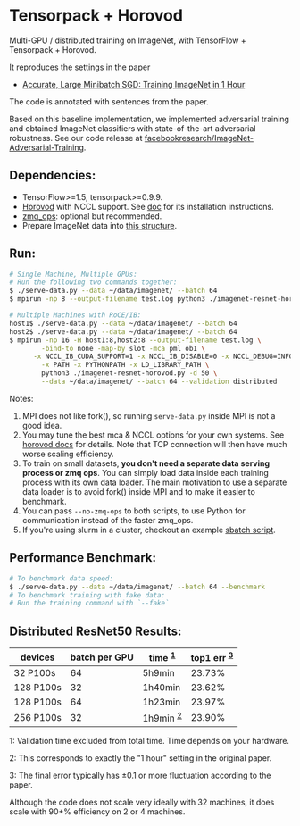 
# Tensorpack + Horovod

Multi-GPU / distributed training on ImageNet, with TensorFlow + Tensorpack + Horovod.

It reproduces the settings in the paper
+ [Accurate, Large Minibatch SGD: Training ImageNet in 1 Hour](https://arxiv.org/abs/1706.02677)

The code is annotated with sentences from the paper.

Based on this baseline implementation, we implemented adversarial training and obtained ImageNet classifiers with state-of-the-art adversarial robustness. See our code release at [facebookresearch/ImageNet-Adversarial-Training](https://github.com/facebookresearch/ImageNet-Adversarial-Training/).

## Dependencies:
+ TensorFlow>=1.5, tensorpack>=0.9.9.
+ [Horovod](https://github.com/uber/horovod) with NCCL support.
	See [doc](https://github.com/uber/horovod/blob/master/docs/gpus.md) for its installation instructions.
+ [zmq_ops](https://github.com/tensorpack/zmq_ops): optional but recommended.
+ Prepare ImageNet data into [this structure](http://tensorpack.readthedocs.io/modules/dataflow.dataset.html#tensorpack.dataflow.dataset.ILSVRC12).

## Run:
```bash
# Single Machine, Multiple GPUs:
# Run the following two commands together:
$ ./serve-data.py --data ~/data/imagenet/ --batch 64
$ mpirun -np 8 --output-filename test.log python3 ./imagenet-resnet-horovod.py -d 50 --data ~/data/imagenet/ --batch 64
```

```bash
# Multiple Machines with RoCE/IB:
host1$ ./serve-data.py --data ~/data/imagenet/ --batch 64
host2$ ./serve-data.py --data ~/data/imagenet/ --batch 64
$ mpirun -np 16 -H host1:8,host2:8 --output-filename test.log \
		-bind-to none -map-by slot -mca pml ob1 \
	  -x NCCL_IB_CUDA_SUPPORT=1 -x NCCL_IB_DISABLE=0 -x NCCL_DEBUG=INFO \
		-x PATH -x PYTHONPATH -x LD_LIBRARY_PATH \
		python3 ./imagenet-resnet-horovod.py -d 50 \
        --data ~/data/imagenet/ --batch 64 --validation distributed
```

Notes:
1. MPI does not like fork(), so running `serve-data.py` inside MPI is not a good idea.
2. You may tune the best mca & NCCL options for your own systems.
   See [horovod docs](https://github.com/uber/horovod/blob/master/docs/) for details.
   Note that TCP connection will then have much worse scaling efficiency.
3. To train on small datasets, __you don't need a separate data serving process or zmq ops__.
	You can simply load data inside each training process with its own data loader.
	The main motivation to use a separate data loader is to avoid fork() inside
	MPI and to make it easier to benchmark.
4. You can pass `--no-zmq-ops` to both scripts, to use Python for communication instead of the faster zmq_ops.
5. If you're using slurm in a cluster, checkout an example [sbatch script](slurm.script).

## Performance Benchmark:
```bash
# To benchmark data speed:
$ ./serve-data.py --data ~/data/imagenet/ --batch 64 --benchmark
# To benchmark training with fake data:
# Run the training command with `--fake`
```

## Distributed ResNet50 Results:

 | devices   | batch per GPU | time   <sup>[1](#ft1)</sup> | top1 err <sup>[3](#ft3)</sup>|
 | -         | -             | -                           | -        |
 | 32 P100s  | 64            | 5h9min                      | 23.73%   |
 | 128 P100s | 32            | 1h40min                     | 23.62%   |
 | 128 P100s | 64            | 1h23min                     | 23.97%   |
 | 256 P100s | 32            | 1h9min <sup>[2](#ft2)</sup> | 23.90%   |


<a id="ft1">1</a>: Validation time excluded from total time. Time depends on your hardware.

<a id="ft2">2</a>: This corresponds to exactly the "1 hour" setting in the original paper.

<a id="ft3">3</a>: The final error typically has ±0.1 or more fluctuation according to the paper.

Although the code does not scale very ideally with 32 machines, it does scale with 90+% efficiency on 2 or 4 machines.
